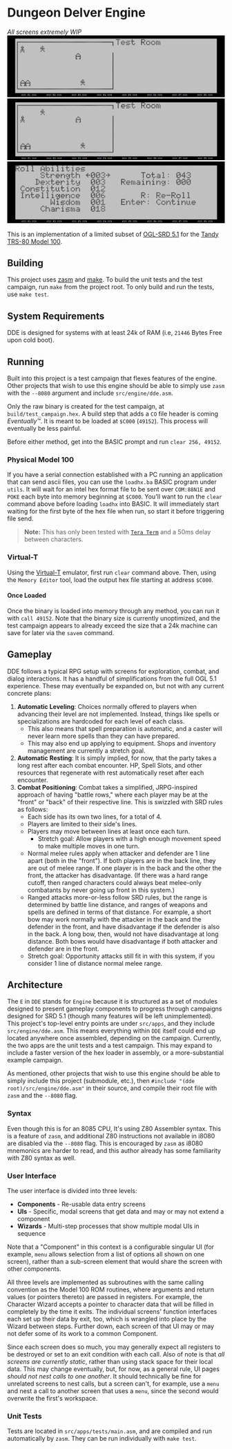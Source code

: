 # Dungeon Delver Engine

_All screens extremely WIP_
![demo](/gh_media/battle_demo.gif)
![demo](/gh_media/exploration_demo.gif)
![demo](/gh_media/roll_abilities_demo.gif)

This is an implementation of a limited subset of [OGL-SRD 5.1](https://dnd.wizards.com/resources/systems-reference-document) for the [Tandy TRS-80 Model 100](https://en.wikipedia.org/wiki/TRS-80_Model_100).

## Building

This project uses [zasm](https://k1.spdns.de/Develop/Projects/zasm/Documentation/index.html) and [make](https://www.gnu.org/software/make/manual/make.html). To build the unit tests and the test campaign, run `make` from the project root. To only build and run the tests, use `make test`.

## System Requirements

DDE is designed for systems with at least 24k of RAM (i.e, `21446` Bytes Free upon cold boot).

## Running

Built into this project is a test campaign that flexes features of the engine. Other projects that wish to use this engine should be able to simply use `zasm` with the `--8080` argument and include `src/engine/dde.asm`.

Only the raw binary is created for the test campaign, at `build/test_campaign.hex`. A build step that adds a `CO` file header is coming _Eventually™_. It is meant to be loaded at `$C000` (`49152`). This process will eventually be less painful.

Before either method, get into the BASIC prompt and run `clear 256, 49152`.

### Physical Model 100

If you have a serial connection established with a PC running an application that can send ascii files, you can use the `loadhx.ba` BASIC program under `utils`. It will wait for an intel hex format file to be sent over `COM:88N1E` and `POKE` each byte into memory beginning at `$C000`. You'll want to run the `clear` command above before loading `loadhx` into BASIC. It will immediately start waiting for the first byte of the hex file when run, so start it before triggering file send.

> **Note:** This has only been tested with [`Tera Term`](https://tera-term.en.softonic.com/) and a 50ms delay between characters.

### Virtual-T

Using the [Virtual-T](https://sourceforge.net/projects/virtualt/) emulator, first run `clear` command above. Then, using the `Memory Editor` tool, load the output hex file starting at address `$C000`.

#### Once Loaded

Once the binary is loaded into memory through any method, you can run it with `call 49152`. Note that the binary size is currently unoptimized, and the test campaign appears to already exceed the size that a 24k machine can save for later via the `savem` command.

## Gameplay

DDE follows a typical RPG setup with screens for exploration, combat, and dialog interactions. It has a handful of simplifications from the full OGL 5.1 experience. These may eventually be expanded on, but not with any current concrete plans:
1. **Automatic Leveling**: Choices normally offered to players when advancing their level are not implemented. Instead, things like spells or specializations are hardcoded for each level of each class.
    - This also means that spell preparation is automatic, and a caster will never learn more spells than they can have prepared.
    - This may also end up applying to equipment. Shops and inventory management are currently a stretch goal.
2. **Automatic Resting**: It is simply implied, for now, that the party takes a long rest after each combat encounter. HP, Spell Slots, and other resources that regenerate with rest automatically reset after each encounter.
3. **Combat Positioning**: Combat takes a simplified, JRPG-inspired approach of having "battle rows," where each player may be at the "front" or "back" of their respective line. This is swizzled with SRD rules as follows:
    - Each side has its own two lines, for a total of 4.
    - Players are limited to their side's lines.
    - Players may move between lines at least once each turn.
        - Stretch goal: Allow players with a high enough movement speed to make multiple moves in one turn.
    - Normal melee rules apply when attacker and defender are 1 line apart (both in the "front"). If both players are in the back line, they are out of melee range. If one player is in the back and the other the front, the attacker has disadvantage. (If there was a hard range cutoff, then ranged characters could always beat melee-only combatants by never going up front in this system.)
    - Ranged attacks more-or-less follow SRD rules, but the range is determined by battle line distance, and ranges of weapons and spells are defined in terms of that distance. For example, a short bow may work normally with the attacker in the back and the defender in the front, and have disadvantage if the defender is also in the back. A long bow, then, would not have disadvantage at long distance. Both bows would have disadvantage if both attacker and defender are in the front.
    - Stretch goal: Opportunity attacks still fit in with this system, if you consider 1 line of distance normal melee range.

## Architecture

The `E` in `DDE` stands for `Engine` because it is structured as a set of modules designed to present gameplay components to progress through campaigns designed for SRD 5.1 (though many features will be left unimplemented). This project's top-level entry points are under `src/apps`, and they include `src/engine/dde.asm`. This means everything within `DDE` itself could end up located anywhere once assembled, depending on the campaign. Currently, the two apps are the unit tests and a test campaign. This may expand to include a faster version of the hex loader in assembly, or a more-substantial example campaign.

As mentioned, other projects that wish to use this engine should be able to simply include this project (submodule, etc.), then `#include "(dde root)/src/engine/dde.asm"` in their source, and compile their root file with `zasm` and the `--8080` flag.

### Syntax

Even though this is for an 8085 CPU, It's using Z80 Assembler syntax. This is a feature of `zasm`, and additional Z80 instructions not available in i8080 are disabled via the `--8080` flag. This is encouraged by `zasm` as i8080 mnemonics are harder to read, and this author already has some familiarity with Z80 syntax as well.

### User Interface

The user interface is divided into three levels:

- **Components** - Re-usable data entry screens
- **UIs** - Specific, modal screens that get data and may or may not extend a component
- **Wizards** - Multi-step processes that show multiple modal UIs in sequence

Note that a "Component" in this context is a configurable singular UI (for example, `menu` allows selection from a list of options all shown on one screen), rather than a sub-screen element that would share the screen with other components.

All three levels are implemented as subroutines with the same calling convention as the Model 100 ROM routines, where arguments and return values (or pointers thereto) are passed in registers. For example, the Character Wizard accepts a pointer to character data that will be filled in completely by the time it exits. The individual screens' function interfaces each set up their data by exit, too, which is wrangled into place by the Wizard between steps. Further down, each screen of that UI may or may not defer some of its work to a common Component.

Since each screen does so much, you may generally expect all registers to be destroyed or set to an exit condition with each call. Also of note is that _all screens are currently static_, rather than using stack space for their local data. This may change eventually, but, for now, as a general rule, UI pages _should not nest calls to one another_. It should technically be fine for unrelated screens to nest calls, but a screen can't, for example, use a `menu` and nest a call to another screen that uses a `menu`, since the second would overwrite the first's workspace.

### Unit Tests
Tests are located in `src/apps/tests/main.asm`, and are compiled and run automatically by `zasm`. They can be run individually with `make test`.
